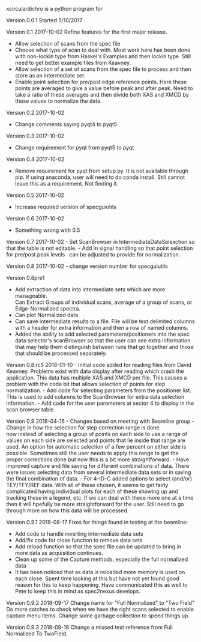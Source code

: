 xcirculardichro is a python program for


Version 0.0.1 
	Started 5/10/2017
	
Version 0.1   2017-10-02
Refine features for the first major release.  
 - Allow selection of scans from the spec file
 - Choose what type of scan to deal with.  Most work here has been done with 
   non-lockin type from Haskel's Examples and then lockin type.  Still need to 
   get better example files from Keavney.
 - Allow selection of a set of scans from the spec file to process and then store 
   as an intermediate set.
 - Enable point selection for pre/post edge reference points.  Here these points
   are averaged to give a value before peak and after peak.  Need to take a 
   ratio of these averages and then divide both XAS and XMCD by these values to 
   normalize the data.
   
Version 0.2   2017-10-02
  - Change comments saying pyqt4 to pyqt5 	
  
Version 0.3   2017-10-02
  - Change requirement for pyqt from pyqt5 to pyqt

Version 0.4   2017-10-02
  - Remove requirement for pyqt from setup.py.  It is not available through pip.
    If using anaconda, user will need to do conda install.  Still cannot leave 
    this as a requirement.  Not finding it.
    
Version 0.5  2017-10-02
   - Increase required version of specguiutils
   
Version 0.6  2017-10-02
   - Something wrong with 0.5
   
Version 0.7 2017-10-02
	- Set ScanBrowser in IntermediateDataSelexction so that the table is not 
	  editable.
    - Add in signal handling so that point selection for pre/post peak levels 
      can be adjusted to provide for normalization.
    
Version 0.8 2017-10-02
    - change version number for specguiutils
    
Version 0.8pre1
   - Add extraction of data into intermediate sets which are more manageable.  
   Can Extract Groups of individual scans, average of a group of scans, or 
   Edge-Normalized spectra.  
   - Can  plot Normalized data
   - Can save intermediate results to a file.  File will be text delimited columns with a header for extra information and then a row of named columns.
   - Added the ability to add selected parameters/positioners into the spec data selector's scanBrowser so that the user can see extra information that may help them distinguish between runs that go together and those that should be processed separately.

Version 0.8.rc5 2018-01-10
    - Initial code added for reading files from David Keavney.  Problems exist with data display after reading which crash the application. This data has multiple XAS and XMCD per file.  This causes a problem with the code bit that allows selection of points for step normalization.
    - Add code for selecting parameters from the positioner list.   This is used to add columns to the ScanBrowser for extra data selection information.
    - Add code for the user parameters at sector 4 to display in the scan browser table.

Version 0.9 2018-04-16
    - Changes based on meeting with Beamline group
    - Change in how the selection for step correction range is done.  
    now instead of selecting a group of points on each side to use a
    range of values on each side are selected and points that lie inside 
    that range are used.  An option for automatic selection of a few 
    percent on either side is possible.  Sometimes still the user needs 
    to apply this range to get the proper corrections done but now this 
    is a bit more straightforward.
    - Have improved capture and file saving for different combinations of
    data.  There were issues selecting data from several intermediate data 
    sets or in saving the final combination of data.
    - For 4-ID-C added options to select (and/or) TEY/TFY/REF data.  With
    all of these chosen, it seems to get fairly complicated having individual
    plots for each of these showing up and tracking these in a legend, etc.
    If we can deal with these more one at a time then it will hpefully be 
    more straightforward for the user.  Still need to go through more on 
    how this data will be processed.
    
 Version 0.9.1 2018-08-17
 Fixes for things found in testing at the beamline:
   - Add code to handle inverting intermediate data sets
   - Add/fix code for close function to remove data sets
   - Add reload function so that the spec file can be updated to bring in more data as acquisition continues.
   - Clean up some of the Capture methods, especially the full normalized data
   - It has been noticed that as data is reloaded more memory is used on each close.  Spent time looking at this but have not yet found good reason for this to keep happening.  Have communicated this as well to Pete to keep this in mind as spec2nexus develops.
   
   Version 0.9.2 2018-09-17
   Change name for "Full Normalized" to "Two Field"
   Do more catches to check when we have the right scans selected to enable 
   capture menu items.
   Change some garbage collection to speed things up.
   
   Version 0.9.3 2018-09-18
   Change a missed text reference from Full Normalized To TwoField.